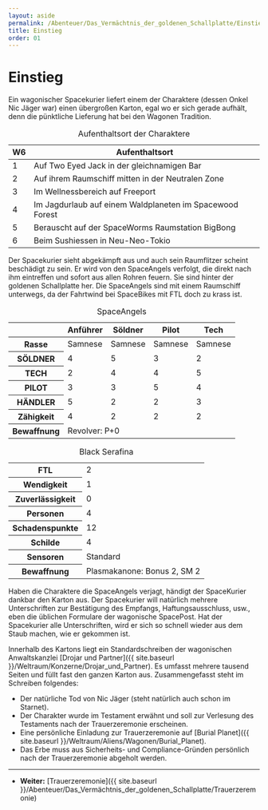 ```yaml
---
layout: aside
permalink: /Abenteuer/Das_Vermächtnis_der_goldenen_Schallplatte/Einstieg
title: Einstieg
order: 01
---
```


# Einstieg

Ein wagonischer Spacekurier liefert einem der Charaktere (dessen Onkel Nic Jäger war) einen übergroßen Karton, egal wo er sich gerade aufhält, denn die pünktliche Lieferung hat bei den Wagonen Tradition.

<table>
<caption>Aufenthaltsort der Charaktere</caption>
<thead>
<tr><th>W6</th><th>Aufenthaltsort</th></tr>
</thead>
<tbody>
<tr><td>1</td><td>Auf Two Eyed Jack in der gleichnamigen Bar</td></tr>
<tr><td>2</td><td>Auf ihrem Raumschiff mitten in der Neutralen Zone</td></tr>
<tr><td>3</td><td>Im Wellnessbereich auf Freeport</td></tr>
<tr><td>4</td><td>Im Jagdurlaub auf einem Waldplaneten im Spacewood Forest</td></tr>
<tr><td>5</td><td>Berauscht auf der SpaceWorms Raumstation BigBong</td></tr>
<tr><td>6</td><td>Beim Sushiessen in Neu-Neo-Tokio</td></tr>
</tbody>
</table>

Der Spacekurier sieht abgekämpft aus und auch sein Raumflitzer scheint beschädigt zu sein. Er wird von den SpaceAngels verfolgt, die direkt nach ihm eintreffen und sofort aus allen Rohren feuern. Sie sind hinter der goldenen Schallplatte her. Die SpaceAngels sind mit einem Raumschiff unterwegs, da der Fahrtwind bei SpaceBikes mit FTL doch zu krass ist.

<table>
<caption>SpaceAngels</caption>
<thead>
<tr><th> </th><th>Anführer</th><th>Söldner</th><th>Pilot</th><th>Tech</th></tr>
</thead>
<tbody>
<tr><th>Rasse</th><td>Samnese</td><td>Samnese</td><td>Samnese</td><td>Samnese</td></tr>
<tr><th>SÖLDNER</th><td>4</td><td>5</td><td>3</td><td>2</td></tr>
<tr><th>TECH</th><td>2</td><td>4</td><td>4</td><td>5</td></tr>
<tr><th>PILOT</th><td>3</td><td>3</td><td>5</td><td>4</td></tr>
<tr><th>HÄNDLER</th><td>5</td><td>2</td><td>2</td><td>3</td></tr>
<tr><th>Zähigkeit</th><td>4</td><td>2</td><td>2</td><td>2</td></tr>
<tr><th>Bewaffnung</th><td colspan="4">Revolver: P+0</td></tr>
</tbody>
</table>

<table data-type="raumschiff">
<caption>Black Serafina</caption>
<tbody>
<tr><th>FTL</th><td>2</td></tr>
<tr><th>Wendigkeit</th><td>1</td></tr>
<tr><th>Zuverlässigkeit</th><td>0</td></tr>
<tr><th>Personen</th><td>4</td></tr>
<tr><th>Schadenspunkte</th><td>12</td></tr>
<tr><th>Schilde</th><td>4</td></tr>
<tr><th>Sensoren</th><td>Standard</td></tr>
<tr><th>Bewaffnung</th><td>Plasmakanone: Bonus 2, SM 2</td></tr>
</tbody>
</table>

Haben die Charaktere die SpaceAngels verjagt, händigt der SpaceKurier dankbar den Karton aus. Der Spacekurier will natürlich mehrere Unterschriften zur Bestätigung des Empfangs, Haftungsausschluss, usw., eben die üblichen Formulare der wagonische SpacePost. Hat der Spacekurier alle Unterschriften, wird er sich so schnell wieder aus dem Staub machen, wie er gekommen ist.

Innerhalb des Kartons liegt ein Standardschreiben der wagonischen Anwaltskanzlei [Drojar und Partner]({{ site.baseurl }}/Weltraum/Konzerne/Drojar_und_Partner). Es umfasst mehrere tausend Seiten und füllt fast den ganzen Karton aus. Zusammengefasst steht im Schreiben folgendes:

- Der natürliche Tod von Nic Jäger (steht natürlich auch schon im Starnet).
- Der Charakter wurde im Testament erwähnt und soll zur Verlesung des Testaments nach der Trauerzeremonie erscheinen.
- Eine persönliche Einladung zur Trauerzeremonie auf [Burial Planet]({{ site.baseurl }}/Weltraum/Aliens/Wagonen/Burial_Planet).
- Das Erbe muss aus Sicherheits- und Compliance-Gründen persönlich nach der Trauerzeremonie abgeholt werden.

***

- **Weiter:** [Trauerzeremonie]({{ site.baseurl }}/Abenteuer/Das_Vermächtnis_der_goldenen_Schallplatte/Trauerzeremonie)
